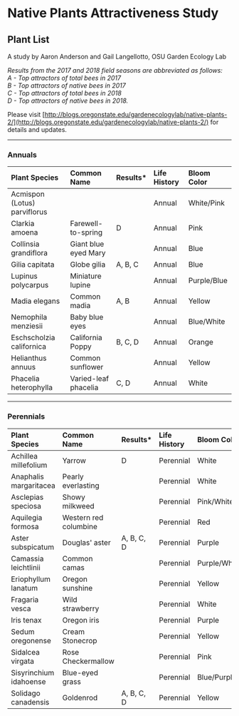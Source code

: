 # Native Plants Attractiveness Study

## Plant List

A study by Aaron Anderson and Gail Langellotto, OSU Garden Ecology Lab

*Results from the 2017 and 2018 field seasons are abbreviated as follows:  
A - Top attractors of total bees in 2017  
B - Top attractors of native bees in 2017  
C - Top attractors of total bees in 2018  
D - Top attractors of native bees in 2018.*

Please visit [http://blogs.oregonstate.edu/gardenecologylab/native-plants-2/](http://blogs.oregonstate.edu/gardenecologylab/native-plants-2/) for details and updates.

---

### Annuals

| Plant Species                  | Common Name           | Results* | Life History | Bloom Color  |
| :----------------------------- | :-------------------- | :------- | :----------- | :----------- |
| Acmispon (Lotus) parviflorus   |                       |          | Annual       | White/Pink   |
| Clarkia amoena                 | Farewell-to-spring    | D        | Annual       | Pink         |
| Collinsia grandiflora          | Giant blue eyed Mary  |          | Annual       | Blue         |
| Gilia capitata                 | Globe gilia           | A, B, C  | Annual       | Blue         |
| Lupinus polycarpus             | Miniature lupine      |          | Annual       | Purple/Blue  |
| Madia elegans                  | Common madia          | A, B     | Annual       | Yellow       |
| Nemophila menziesii            | Baby blue eyes        |          | Annual       | Blue/White   |
| Eschscholzia californica       | California Poppy      | B, C, D  | Annual       | Orange       |
| Helianthus annuus              | Common sunflower      |          | Annual       | Yellow       |
| Phacelia heterophylla          | Varied-leaf phacelia  | C, D     | Annual       | White        |

---

### Perennials

| Plant Species           | Common Name           | Results*   | Life History | Bloom Color   |
| :---------------------- | :-------------------- | :--------- | :----------- | :------------ |
| Achillea millefolium    | Yarrow                | D          | Perennial    | White         |
| Anaphalis margaritacea  | Pearly everlasting    |            | Perennial    | White         |
| Asclepias speciosa      | Showy milkweed        |            | Perennial    | Pink/White    |
| Aquilegia formosa       | Western red columbine |            | Perennial    | Red           |
| Aster subspicatum       | Douglas' aster        | A, B, C, D | Perennial    | Purple        |
| Camassia leichtlinii    | Common camas          |            | Perennial    | Purple/White  |
| Eriophyllum lanatum     | Oregon sunshine       |            | Perennial    | Yellow        |
| Fragaria vesca          | Wild strawberry       |            | Perennial    | White         |
| Iris tenax              | Oregon iris           |            | Perennial    | Purple        |
| Sedum oregonense        | Cream Stonecrop       |            | Perennial    | Yellow        |
| Sidalcea virgata        | Rose Checkermallow    |            | Perennial    | Pink          |
| Sisyrinchium idahoense  | Blue-eyed grass       |            | Perennial    | Blue/Purple   |
| Solidago canadensis     | Goldenrod             | A, B, C, D | Perennial    | Yellow        |
